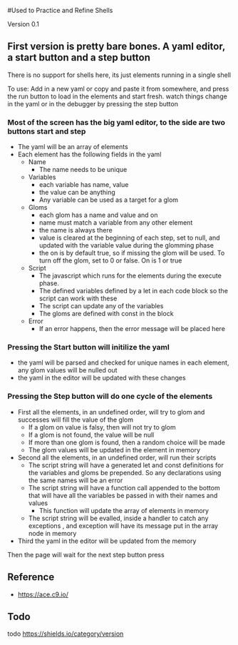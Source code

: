 #Used to Practice and Refine Shells

Version 0.1

## First version is pretty bare bones. A yaml editor, a start button and a step button 

There is no support for shells here, its just elements running in a single shell

To use:
Add in a new yaml or copy and paste it from somewhere, and press the run button to load in the elements and start fresh. 
watch things change in the yaml or in the debugger by pressing the step button

### Most of the screen has the big yaml editor, to the side are two buttons start and step

* The yaml will be an array of elements
* Each element has the following fields in the yaml
    * Name
        * The name needs to be unique
    * Variables
        * each variable has name, value
        * the value can be anything
        * Any variable can be used as a target for a glom
    * Gloms
        * each glom has a name and value and on
        * name must match a variable from any other element
        * the name is always there 
        * value is cleared at the beginning of each step, set to null, and updated with the variable value during the glomming phase
        * the on is by default true, so if missing the glom will be used. To turn off the glom, set to 0 or false. On is 1 or true
    * Script
        * The javascript which runs for the elements during the execute phase.
        * The defined variables defined by a let in each code block so the script can work with these
        * The script can update any of the variables
        * The gloms are defined with const in the block
    * Error
        * If an error happens, then the error message will be placed here

### Pressing the Start button will initilize the yaml

* the yaml will be parsed and checked for unique names in each element, any glom values will be nulled out
* the yaml in the editor will be updated with these changes

### Pressing the Step button will do one cycle of the elements

* First all the elements, in an undefined order, will try to glom and successes will fill the value of the glom
   * If a glom on value is falsy, then will not try to glom 
   * If a glom is not found, the value will be null
   * If more than one glom is found, then a random choice will be made
   * The glom values will be updated in the element in memory 
* Second all the elements, in an undefined order, will run their scripts
   * The script string will have a generated let and const definitions for the variables and gloms be prepended. So any declarations using the same names will be an error
   * The script string will have a function call appended to the bottom that will have all the variables be passed in with their names and values 
       * This function will update the array of elements in memory
   * The script string will be evalled, inside a handler to catch any exceptions , and exception will have its message put in the array node in memory
* Third the yaml in the editor will be updated from the memory 

Then the page will wait for the next step button press


## Reference

* https://ace.c9.io/


## Todo

todo https://shields.io/category/version
